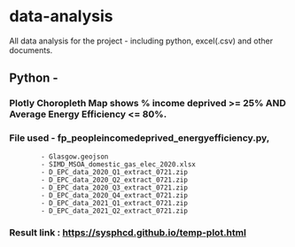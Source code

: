 # data-analysis
All data analysis for the project - including python, excel(.csv) and other documents.

## Python  - 
### Plotly Choropleth Map shows % income deprived >= 25% AND Average Energy Efficiency <= 80%. 
### File used   - fp_peopleincomedeprived_energyefficiency.py, 
            - Glasgow.geojson 
            - SIMD_MSOA_domestic_gas_elec_2020.xlsx
            - D_EPC_data_2020_Q1_extract_0721.zip
            - D_EPC_data_2020_Q2_extract_0721.zip
            - D_EPC_data_2020_Q3_extract_0721.zip
            - D_EPC_data_2020_Q4_extract_0721.zip
            - D_EPC_data_2021_Q1_extract_0721.zip
            - D_EPC_data_2021_Q2_extract_0721.zip 
### Result link : https://sysphcd.github.io/temp-plot.html

